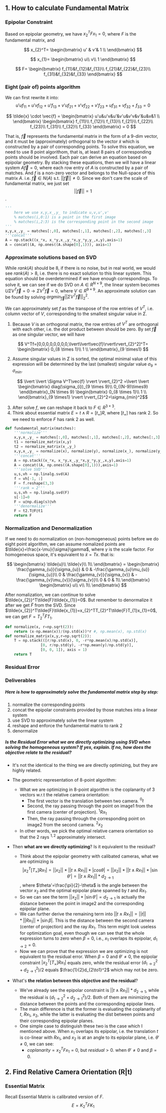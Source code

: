 <!-- %%Zixun Huang 3038564193 Apr 3rd%%
 -->

## 1. How to calculate Fundamental Matrix
### Epipolar Constraint
Based on epipolar geometry, we have $x_{2}^TFx_{1}=0$, where $F$ is the fundamental matrix, and 

$$
x_{2}^T=
\begin{bmatrix}
u' & v'& 1 \\
\end{bmatrix}
$$

$$
x_{1}=
\begin{bmatrix}
u\\
v\\
1
\end{bmatrix}
$$

$$
F=
\begin{bmatrix}
f_{11}&f_{12}&f_{13}\\
f_{21}&f_{22}&f_{23}\\
f_{31}&f_{32}&f_{33}
\end{bmatrix}
$$


### Eight (pair of) points algorithm
We can first rewrite it into:
$$u'uf_{11}+u'vf_{12}+u'f_{13}+v'uf_{21}+v'vf_{22}+v'f_{23}+uf_{31}+vf_{32}+f_{33}=0$$

$$
\tilde{x} \cdot \vec{f} =
\begin{bmatrix}
u'u&u'v&u'&v'u&v'v&v'&u&v&1 \\
\end{bmatrix}
\begin{bmatrix}
f_{11}\\
f_{12}\\
f_{13}\\
f_{21}\\
f_{22}\\
f_{23}\\
f_{31}\\
f_{32}\\
f_{33}
\end{bmatrix} = 0
$$

That is, $\vec{f}$ represents the fundamental matrix in the form of a 9-dim vector, and it must be (approximately) orthogonal to the vector $\tilde{x}$ which is constructed by a pair of corresponding points. 
To solve this equation, we need to use 8 point algorithom, that is, at least 8 pairs of corresponding points should be involved. Each pair can derive an equation based on epipolar geometry. By stacking these equations, then we will have a linear system $A\vec{f}=0$, where each row entry of $A$ is constructed by a pair of matches. And $f$ is a non-zero vector and belongs to the Null-space of this matrix $A$. i.e. $\vec{f} \in N(A)$ s.t. $\lvert \lvert \vec{f} \rvert \rvert\neq 0$. Since we don't care the scale of fundamental matrix, we just set $$\lvert \lvert \vec{f} \rvert \rvert=1$$.

```python
'''
	here we use x,y,x_,y_ to indicate u,v,u',v'
	% matches(i,0:1) is a point in the first image
	% matches(i,2:3) is the corresponding point in the second image 
'''
x,y,x_,y_ = matches[:,0], matches[:,1], matches[:,2], matches[:,3]
'''concat''' 
A = np.stack((x_*x, x_*y,x_,y_*x,y_*y,y_,x,y),axis=1)
A = concat((A, np.ones((A.shape[0],1))), axis=1)
```

### Approximate solutions based on SVD
While $rank(A)$ should be 8, if there is no noise, but in real world, we would see $rank(A)>8$, i.e. there is no exact solution to this linear system.
This equation should be overdetermined if we have enough correspondings. To solve it, we can see if we do SVD on $A \in R^{N\times9}$, the linear system becomes $U\Sigma V^T\vec{f}=0 \to \Sigma V^T\vec{f}=0$, where $V \in R^{9 \times 9}$. An approximate solution can be found by solving $argmin_{\vec{f}}\lvert \lvert \Sigma V^T\vec{f} \rvert \rvert_{2}^2$.

We can approximately set $f$ as the transpose of the row entries of $V^T$, i.e. column vector of $V$, corresponding to the smallest singular value in $\Sigma$. 
1. Because $V$ is an orthogonal matrix, the row entries of $V^T$ are orthogonal with each other, i.e. the dot product between should be zero. By set $\vec{f}$ as one singular vector, we will have 

$$
V^Tf=[0,0,0,0,0,0,0,0,\lvert\lvert\vec{f}\rvert\rvert_{2}^2]^T=
\begin{bmatrix}
0_{8 \times 1}\\ 
1 \\ 
\end{bmatrix}_{9 \times1}
$$

2. Assume singular values in $\Sigma$ is sorted, the optimal minimal value of this expression will be determined by the last (smallest) singular value $\sigma_{9}=\sigma_{min}$. 

$$
\lvert \lvert \Sigma V^T\vec{f} \rvert  \rvert_{2}^2 =\lvert \lvert  
\begin{bmatrix}
diag(\sigma_{i})_{9 \times 9}\\
0_{(N-9)\times9}
\end{bmatrix}_{N \times 9}
\begin{bmatrix}
0_{8 \times 1}\\ 
1 \\ 
\end{bmatrix}_{9 \times1} 
\rvert  \rvert_{2}^2=\sigma_{min}^2$$

3. After solve $f$, we can reshape it back to $F\in R^{3 \times3}$.
4. Think about essential matrix $E=t\wedge R=[t_{\times}]R$, where $[t_{\times}]$ has rank 2. So we need to enforce $F$ has rank 2 as well.
```python
def fundamental_matrix(matches):
    '''normalize'''
    x,y,x_,y_ = matches[:,0], matches[:,1], matches[:,2], matches[:,3]
    t1 = normalize_matrix(x,y)
    t2 = normalize_matrix(x_,y_)
    x,y,x_,y_ = normalize(x), normalize(y), normalize(x_), normalize(y_)
    '''concat''' 
    A = np.stack((x_*x, x_*y,x_,y_*x,y_*y,y_,x,y),axis=1)
    A = concat((A, np.ones((A.shape[0],1))),axis=1)
    '''solve SVD'''
    u,s,vh = np.linalg.svd(A)
    f = vh[-1, :]
    F = f.reshape(3,3)
    '''rank = 2'''
    u,s,vh = np.linalg.svd(F)
    s[-1]=0
    F = u@np.diag(s)@vh
    '''denormalize'''
    F = t2.T@F@t1
    return F
```

### Normalization and Denormalization
If we need to do normalization on (non-homogeneous) points before we do eight point algorithm, we can assume nomalized points are $\tilde{x}=\frac{x-\mu}{\sigma}\gamma$, where $\gamma$ is the scale factor.
For homogeneous space, it's equivalent to $\tilde{x}=Tx$. that is:

$$
\begin{bmatrix}
\tilde{u}\\ 
\tilde{v}\\ 
1\\
\end{bmatrix} = 
\begin{bmatrix}
\frac{\gamma_{u}}{\sigma_{u}} & 0 & -\frac{\gamma_{u}\mu_{u}}{\sigma_{u}}\\ 
0 & \frac{\gamma_{v}}{\sigma_{v}} & -\frac{\gamma_{v}\mu_{v}}{\sigma_{v}}\\ 
0 & 0 & 1\\
\end{bmatrix}
\begin{bmatrix}
u\\ 
v\\ 
1\\
\end{bmatrix}
$$

After nomalization, we can continue to solve $\tilde{x_{2}}^T\tilde{F}\tilde{x_{1}}=0$. But remember to denormalize it after we get $\tilde{F}$ from the SVD. Since $\tilde{x_{2}}^T\tilde{F}\tilde{x_{1}}=x_{2}^TT_{2}^T\tilde{F}T_{1}x_{1}=0$, we can get $F=T_{2}^T\tilde{F}T_{1}$.
```python
def normalize(x, r=np.sqrt(2)):
    return (x-np.mean(x))/(np.std(x))*r #, np.mean(x), np.std(x)
def normalize_matrix(x,y,r=np.sqrt(2)):
    T = np.stack(([r/np.std(x), 0, -r*np.mean(x)/np.std(x)],
                [0, r/np.std(y), -r*np.mean(y)/np.std(y)],
                [0, 0, 1]), axis = 1)
    return T
```


### Residual Error



### Deliverables
##### Here is how to approximately solve the fundamental matrix step by step: 
1. normalize the corresponding points
2. concat the epipolar constraints provided by those matches into a linear system
3. use SVD to approximately solve the linear system
4. reshape and enforce the fundamental matrix to rank 2
5. denormalize

##### Is the Residual Error what we are directly optimizing using SVD when solving the homogeneous system? If yes, explain. If no, how does the objective relate to the residual?
- It's not the identical to the thing we are directly optimizing, but they are highly related.
- The geometric representation of 8-point algorithm:
	- What we are optimizing in 8-point algorithm is the coplanarity of 3 vectors w.r.t the relative camera orientation:
		- The first vector is the translation between two camera. $^0t$
		- Second, the ray passing through the point on image1 from the first camera (center of projection). $^1Rx_{1}$ 
		- Then, the ray passing through the corresponding point on image2 from the second camera. $^2x_{2}$
	- In other words, we pick the optimal relative camera orientation so that the 2 rays $^{1,2}$ approximately intersect. 
- Then **what are we directly optimizing**? Is it equivalent to the residual?
	- Think about the epipolar geometry with calibated cameras, what we are optimizing is $$\lvert x_{2}^T[T_{\times}]Rx_{1} \rvert=\lvert \lvert x_{2} \rvert \rvert *\lvert \lvert t\wedge Rx_{1} \rvert\rvert*\lvert cos\theta \rvert=\lvert \lvert x_{2} \rvert \rvert *\lvert \lvert t\wedge Rx_{1} \rvert\rvert*\lvert\sin\theta' \rvert=\lvert \lvert t\wedge Rx_{1} \rvert\rvert*d_{2\to1}$$, where $\theta'=\frac{\pi}{2}-\theta$ is the angle between the vector $x_{2}$ and the optimal epipolar plane spanned by $t$ and $Rx_{1}$. 
	- So we can see the term $\lvert \lvert x_{2} \rvert \rvert *\lvert\sin\theta' \rvert=d_{2\to1}$  is actually the distance between the point in image2 and the corresponding epipolar plane.
	- We can further derive the remaining term into $\lvert \lvert t\wedge Rx_{1} \rvert\rvert = \lvert \lvert t\rvert \rvert *\lvert \lvert Rx_{1} \rvert\rvert*\lvert\sin\beta \rvert$. This is the distance between the second camera (center of projection) and the ray $Rx_{1}$. This term might look useless for optimization goal, even though we can see that the whole expression turns to zero when $\beta=0$, i.e., $x_{1}$ overlaps its epipolar, $d_{1\to2}=0$.
	- Now we can prove that the expression we are optimizing is not equivalent to the residual error. When $\beta=0$ and $\theta'\neq 0$, the epipolar constraint $\lvert x_{2}^T[T_{\times}]Rx_{1} \rvert$ equals zero, while the residual error $(d_{1\to2}^2+d_{2\to1}^2)/2$ equals $\frac{1}{2}d_{2\to1}^2$ which may not be zero.
	
- What's **the relation between this objective and the residual**?
	- We've already see the epipolar constraint is $\lvert \lvert t\wedge Rx_{1} \rvert\rvert*d_{2\to1}$, while the residual is $(d_{1\to2}^2+d_{2\to1}^2)/2$. Both of them are minimizing the distance between the points and the corresponding epipolar lines.
	- The main difference is that the former is evaluating the coplanarity of  $t$, $Rx_{1}$, $x_{2}$, while the latter is evaluating the dist between points and their corresponding epipolar planes. 
	- One simple case to distinguish these two is the case which I mentioned above. When $x_{1}$ overlaps its epipolar, i.e. the translation $t$ is co-linear with $Rx_{1}$, and $x_{2}$ is at an angle to its epipolar plane, i.e. $\theta'\neq 0$, we can see:
		- $coplanarity=x_{2}^TFx_{1}=0$, but $residual>0$. when $\theta'\neq 0$ and $\beta=0$.


## 2. Find Relative Camera Orientation (R|t)
### Essential Matrix
Recall Essential Matrix is calibrated version of $F$.
$$E=K_{2}^TFK_{1}$$

